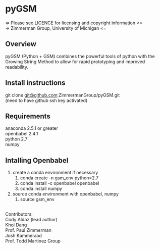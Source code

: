 # pyGSM

=> Please see LICENCE for licensing and copyright information <= \
=>    Zimmerman Group, University of Michigan <= 

## Overview
pyGSM (Python + GSM) combines the powerful tools of python with the
Growing String Method to allow for rapid prototyping and improved
readability.

## Install instructions
git clone git@github.com:ZimmermanGroup/pyGSM.git\
(need to have github ssh key activated)


## Requirements
anaconda 2.5.1 or greater\
openbabel 2.4.1\
python 2.7\
numpy

## Intalling Openbabel 
1. create a conda environment if necessary
   1. conda create -n gsm_env python=2.7
   1. conda install -c openbabel openbabel 
   1. conda install numpy
1. source conda environment with openbabel, numpy
   1. source gsm_env

##

Contributors:\
Cody Aldaz (lead author) \
Khoi Dang \
Prof. Paul Zimmerman \
Josh Kammeraad \
Prof. Todd Martinez Group 
